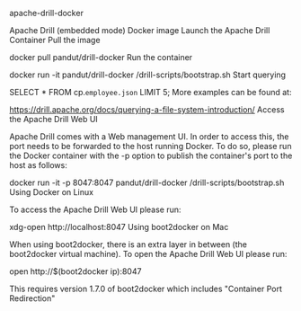 
apache-drill-docker

Apache Drill (embedded mode) Docker image
Launch the Apache Drill Container
Pull the image

docker pull pandut/drill-docker
Run the container

docker run -it pandut/drill-docker /drill-scripts/bootstrap.sh
Start querying

SELECT * FROM cp.`employee.json` LIMIT 5;
More examples can be found at:

https://drill.apache.org/docs/querying-a-file-system-introduction/
Access the Apache Drill Web UI

Apache Drill comes with a Web management UI. In order to access this, the port needs to be forwarded to the host running Docker. To do so, please run the Docker container with the -p option to publish the container's port to the host as follows:

docker run -it -p 8047:8047 pandut/drill-docker /drill-scripts/bootstrap.sh
Using Docker on Linux

To access the Apache Drill Web UI please run:

xdg-open http://localhost:8047
Using boot2docker on Mac

When using boot2docker, there is an extra layer in between (the boot2docker virtual machine). To open the Apache Drill Web UI please run:

open http://$(boot2docker ip):8047

This requires version 1.7.0 of boot2docker which includes "Container Port Redirection"

